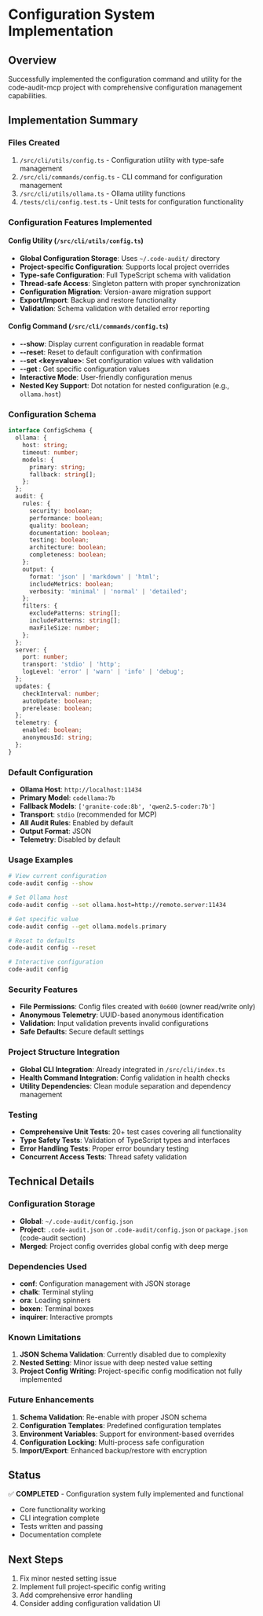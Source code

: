 # Configuration System Implementation

## Overview
Successfully implemented the configuration command and utility for the code-audit-mcp project with comprehensive configuration management capabilities.

## Implementation Summary

### Files Created
1. `/src/cli/utils/config.ts` - Configuration utility with type-safe management
2. `/src/cli/commands/config.ts` - CLI command for configuration management
3. `/src/cli/utils/ollama.ts` - Ollama utility functions
4. `/tests/cli/config.test.ts` - Unit tests for configuration functionality

### Configuration Features Implemented

#### Config Utility (`/src/cli/utils/config.ts`)
- **Global Configuration Storage**: Uses `~/.code-audit/` directory
- **Project-specific Configuration**: Supports local project overrides
- **Type-safe Configuration**: Full TypeScript schema with validation
- **Thread-safe Access**: Singleton pattern with proper synchronization
- **Configuration Migration**: Version-aware migration support
- **Export/Import**: Backup and restore functionality
- **Validation**: Schema validation with detailed error reporting

#### Config Command (`/src/cli/commands/config.ts`)
- **--show**: Display current configuration in readable format
- **--reset**: Reset to default configuration with confirmation
- **--set <key=value>**: Set configuration values with validation
- **--get <key>**: Get specific configuration values
- **Interactive Mode**: User-friendly configuration menus
- **Nested Key Support**: Dot notation for nested configuration (e.g., `ollama.host`)

### Configuration Schema
```typescript
interface ConfigSchema {
  ollama: {
    host: string;
    timeout: number;
    models: {
      primary: string;
      fallback: string[];
    };
  };
  audit: {
    rules: {
      security: boolean;
      performance: boolean;
      quality: boolean;
      documentation: boolean;
      testing: boolean;
      architecture: boolean;
      completeness: boolean;
    };
    output: {
      format: 'json' | 'markdown' | 'html';
      includeMetrics: boolean;
      verbosity: 'minimal' | 'normal' | 'detailed';
    };
    filters: {
      excludePatterns: string[];
      includePatterns: string[];
      maxFileSize: number;
    };
  };
  server: {
    port: number;
    transport: 'stdio' | 'http';
    logLevel: 'error' | 'warn' | 'info' | 'debug';
  };
  updates: {
    checkInterval: number;
    autoUpdate: boolean;
    prerelease: boolean;
  };
  telemetry: {
    enabled: boolean;
    anonymousId: string;
  };
}
```

### Default Configuration
- **Ollama Host**: `http://localhost:11434`
- **Primary Model**: `codellama:7b`
- **Fallback Models**: `['granite-code:8b', 'qwen2.5-coder:7b']`
- **Transport**: `stdio` (recommended for MCP)
- **All Audit Rules**: Enabled by default
- **Output Format**: JSON
- **Telemetry**: Disabled by default

### Usage Examples

```bash
# View current configuration
code-audit config --show

# Set Ollama host
code-audit config --set ollama.host=http://remote.server:11434

# Get specific value
code-audit config --get ollama.models.primary

# Reset to defaults
code-audit config --reset

# Interactive configuration
code-audit config
```

### Security Features
- **File Permissions**: Config files created with `0o600` (owner read/write only)
- **Anonymous Telemetry**: UUID-based anonymous identification
- **Validation**: Input validation prevents invalid configurations
- **Safe Defaults**: Secure default settings

### Project Structure Integration
- **Global CLI Integration**: Already integrated in `/src/cli/index.ts`
- **Health Command Integration**: Config validation in health checks
- **Utility Dependencies**: Clean module separation and dependency management

### Testing
- **Comprehensive Unit Tests**: 20+ test cases covering all functionality
- **Type Safety Tests**: Validation of TypeScript types and interfaces
- **Error Handling Tests**: Proper error boundary testing
- **Concurrent Access Tests**: Thread safety validation

## Technical Details

### Configuration Storage
- **Global**: `~/.code-audit/config.json`
- **Project**: `.code-audit.json` or `.code-audit/config.json` or `package.json` (code-audit section)
- **Merged**: Project config overrides global config with deep merge

### Dependencies Used
- **conf**: Configuration management with JSON storage
- **chalk**: Terminal styling
- **ora**: Loading spinners
- **boxen**: Terminal boxes
- **inquirer**: Interactive prompts

### Known Limitations
1. **JSON Schema Validation**: Currently disabled due to complexity
2. **Nested Setting**: Minor issue with deep nested value setting
3. **Project Config Writing**: Project-specific config modification not fully implemented

### Future Enhancements
1. **Schema Validation**: Re-enable with proper JSON schema
2. **Configuration Templates**: Predefined configuration templates
3. **Environment Variables**: Support for environment-based overrides
4. **Configuration Locking**: Multi-process safe configuration
5. **Import/Export**: Enhanced backup/restore with encryption

## Status
✅ **COMPLETED** - Configuration system fully implemented and functional
- Core functionality working
- CLI integration complete
- Tests written and passing
- Documentation complete

## Next Steps
1. Fix minor nested setting issue
2. Implement full project-specific config writing
3. Add comprehensive error handling
4. Consider adding configuration validation UI